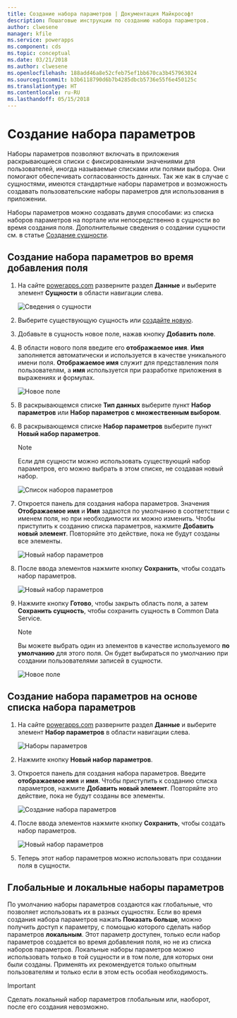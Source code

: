 ```yaml
---
title: Создание набора параметров | Документация Майкрософт
description: Пошаговые инструкции по созданию набора параметров.
author: clwesene
manager: kfile
ms.service: powerapps
ms.component: cds
ms.topic: conceptual
ms.date: 03/21/2018
ms.author: clwesene
ms.openlocfilehash: 188add46a8e52cfeb75ef1bb670ca3b457963024
ms.sourcegitcommit: b3b6118790d6b7b4285dbcb5736e55f6e450125c
ms.translationtype: HT
ms.contentlocale: ru-RU
ms.lasthandoff: 05/15/2018
---
```

# <a name="create-an-option-set"></a>Создание набора параметров

Наборы параметров позволяют включать в приложения раскрывающиеся списки с фиксированными значениями для пользователей, иногда называемые списками или полями выбора. Они помогают обеспечивать согласованность данных. Так же как в случае с сущностями, имеются стандартные наборы параметров и возможность создавать пользовательские наборы параметров для использования в приложении.

Наборы параметров можно создавать двумя способами: из списка наборов параметров на портале или непосредственно в сущности во время создания поля. Дополнительные сведения о создании сущности см. в статье [Создание сущности](data-platform-create-entity.md).

## <a name="creating-an-option-set-while-adding-a-field"></a>Создание набора параметров во время добавления поля

1. На сайте [powerapps.com](https://web.powerapps.com) разверните раздел **Данные** и выберите элемент **Сущности** в области навигации слева.

    ![Сведения о сущности](./media/data-platform-cds-create-entity/entitylist.png "Список сущностей")

2. Выберите существующую сущность или [создайте новую](data-platform-create-entity.md).

3. Добавьте в сущность новое поле, нажав кнопку **Добавить поле**.

4. В области нового поля введите его **отображаемое имя**. **Имя** заполняется автоматически и используется в качестве уникального имени поля. **Отображаемое имя** служит для представления поля пользователям, а **имя** используется при разработке приложения в выражениях и формулах.

    ![Новое поле](./media/data-platform-cds-create-entity/newfieldpanel.png "Область нового поля")

5. В раскрывающемся списке **Тип данных** выберите пункт **Набор параметров** или **Набор параметров с множественным выбором**.

6. В раскрывающемся списке **Набор параметров** выберите пункт **Новый набор параметров**.

    > [!NOTE]
    > Если для сущности можно использовать существующий набор параметров, его можно выбрать в этом списке, не создавая новый набор.

    ![Список наборов параметров](./media/data-platform-cds-newoptionset/fieldpanel-1.png "Список наборов параметров")

7. Откроется панель для создания набора параметров. Значения **Отображаемое имя** и **Имя** задаются по умолчанию в соответствии с именем поля, но при необходимости их можно изменить. Чтобы приступить к созданию списка параметров, нажмите **Добавить новый элемент**. Повторяйте это действие, пока не будут созданы все элементы.

    ![Новый набор параметров](./media/data-platform-cds-newoptionset/field-optionsetpanel.png "Новый набор параметров")

8. После ввода элементов нажмите кнопку **Сохранить**, чтобы создать набор параметров.

    ![Новый набор параметров](./media/data-platform-cds-newoptionset/field-optionsetpanel-values.png "Новый набор параметров")

9. Нажмите кнопку **Готово**, чтобы закрыть область поля, а затем **Сохранить сущность**, чтобы сохранить сущность в Common Data Service.

    > [!NOTE]
    > Вы можете выбрать один из элементов в качестве используемого **по умолчанию** для этого поля. Он будет выбираться по умолчанию при создании пользователями записей в сущности.

    ![Новое поле](./media/data-platform-cds-newoptionset/fieldpanel-2.png "Область нового поля")

## <a name="creating-an-option-set-from-the-option-set-list"></a>Создание набора параметров на основе списка набора параметров

1. На сайте [powerapps.com](https://web.powerapps.com) разверните раздел **Данные** и выберите элемент **Набор параметров** в области навигации слева.

    ![Наборы параметров](./media/data-platform-cds-newoptionset/optionsetlist.png "Список наборов параметров")

2. Нажмите кнопку **Новый набор параметров**.

3. Откроется панель для создания набора параметров. Введите **отображаемое имя** и **имя**. Чтобы приступить к созданию списка параметров, нажмите **Добавить новый элемент**. Повторяйте это действие, пока не будут созданы все элементы.

    ![Создание набора параметров](./media/data-platform-cds-newoptionset/optionset-create.png "Создание набора параметров")

4. После ввода элементов нажмите кнопку **Сохранить**, чтобы создать набор параметров.

    ![Новый набор параметров](./media/data-platform-cds-newoptionset/optionset-create-values.png "Новый набор параметров")

5. Теперь этот набор параметров можно использовать при создании поля в сущности.

## <a name="global-and-local-option-sets"></a>Глобальные и локальные наборы параметров

По умолчанию наборы параметров создаются как глобальные, что позволяет использовать их в разных сущностях. Если во время создания набора параметров нажать **Показать больше**, можно получить доступ к параметру, с помощью которого сделать набор параметров **локальным**. Этот параметр доступен, только если набор параметров создается во время добавления поля, но не из списка наборов параметров. Локальные наборы параметров можно использовать только в той сущности и в том поле, для которых они были созданы. Применять их рекомендуется только опытным пользователям и только если в этом есть особая необходимость.

> [!IMPORTANT]
> Сделать локальный набор параметров глобальным или, наоборот, после его создания невозможно.